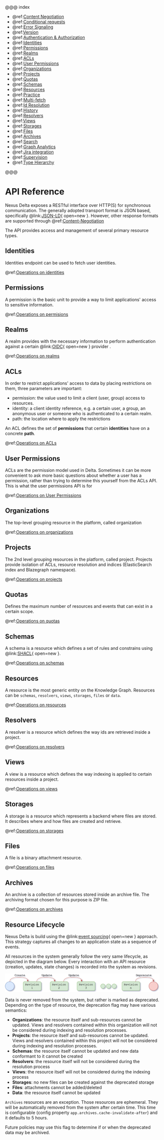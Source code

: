 @@@ index

* @ref:[Content Negotiation](content-negotiation.md)
* @ref:[Conditional requests](conditional-requests.md)
* @ref:[Error Signaling](error-signaling.md)
* @ref:[Version](version.md)
* @ref:[Authentication & Authorization](authentication.md)
* @ref:[Identities](identities.md)
* @ref:[Permissions](permissions-api.md)
* @ref:[Realms](realms-api.md)
* @ref:[ACLs](acls-api.md)
* @ref:[User Permissions](user-permissions-api.md)
* @ref:[Organizations](orgs-api.md)
* @ref:[Projects](projects-api.md)
* @ref:[Quotas](quotas.md)
* @ref:[Schemas](schemas-api.md)
* @ref:[Resources](resources-api.md)
* @ref:[Practice](trial.md)
* @ref:[Multi-fetch](multi-fetch.md)
* @ref:[Id Resolution](id-resolution.md)
* @ref:[History](history.md)
* @ref:[Resolvers](resolvers-api.md)
* @ref:[Views](views/index.md)
* @ref:[Storages](storages-api.md)
* @ref:[Files](files-api.md)
* @ref:[Archives](archives-api.md)
* @ref:[Search](search-api.md)
* @ref:[Graph Analytics](graph-analytics-api.md)
* @ref:[Jira integration](jira.md)
* @ref:[Supervision](supervision-api.md)
* @ref:[Type Hierarchy](type-hierarchy-api.md)

@@@

# API Reference

Nexus Delta exposes a RESTful interface over HTTP(S) for synchronous communication. The generally adopted transport
format is JSON based, specifically @link:[JSON-LD](https://json-ld.org/){ open=new }. However, other response formats
are supported through @ref:[Content-Negotiation](content-negotiation.md)

The API provides access and management of several primary resource types.

## Identities

Identities endpoint can be used to fetch user identities.

@ref:[Operations on identities](identities.md)

## Permissions

A permission is the basic unit to provide a way to limit applications' access to sensitive information.

@ref:[Operations on permisions](permissions-api.md)

## Realms

A realm provides with the necessary information to perform authentication against a certain
@link:[OIDC](https://en.wikipedia.org/wiki/OpenID_Connect){ open=new } provider .

@ref:[Operations on realms](realms-api.md)

## ACLs

In order to restrict applications' access to data by placing restrictions on them, three parameters are important:

- permission: the value used to limit a client (user, group) access to resources.
- identity: a client identity reference, e.g. a certain user, a group, an anonymous user or someone who is
  authenticated to a certain realm.
- path: the location where to apply the restrictions

An ACL defines the set of **permissions** that certain **identities** have on a concrete **path**.

@ref:[Operations on ACLs](acls-api.md)

## User Permissions

ACLs are the permission model used in Delta. Sometimes it can be more convenient to ask more basic questions about
whether a user has a permission, rather than trying to determine this yourself from the ACLs API. This is what the user
permissions API is for

@ref:[Operations on User Permissions](user-permissions-api.md)

## Organizations

The top-level grouping resource in the platform, called organization

@ref:[Operations on organizations](orgs-api.md)

## Projects

The 2nd level grouping resources in the platform, called project. Projects provide isolation of ACLs, resource
resolution and indices (ElasticSearch index and Blazegraph namespace).

@ref:[Operations on projects](projects-api.md)

## Quotas

Defines the maximum number of resources and events that can exist in a certain scope.

@ref:[Operations on quotas](quotas.md)

## Schemas

A schema is a resource which defines a set of rules and constrains using @link:[SHACL](https://www.w3.org/TR/shacl/){
open=new }.

@ref:[Operations on schemas](schemas-api.md)

## Resources

A resource is the most generic entity on the Knowledge Graph. Resources can be `schemas`, `resolvers`, `views`,
`storages`, `files` or `data`.

@ref:[Operations on resources](resources-api.md)

## Resolvers

A resolver is a resource which defines the way ids are retrieved inside a project.

@ref:[Operations on resolvers](resolvers-api.md)

## Views

A view is a resource which defines the way indexing is applied to certain resources inside a project.

@ref:[Operations on views](views/index.md)

## Storages

A storage is a resource which represents a backend where files are stored. It describes where and how files are created
and retrieve.

@ref:[Operations on storages](storages-api.md)

## Files

A file is a binary attachment resource.

@ref:[Operations on files](files-api.md)

## Archives

An archive is a collection of resources stored inside an archive file. The archiving format chosen for this purpose is
ZIP file.

@ref:[Operations on archives](archives-api.md)

## Resource Lifecycle

Nexus Delta is build using the @link:[event sourcing](https://martinfowler.com/eaaDev/EventSourcing.html){ open=new }
approach. This strategy captures all changes to an application state as a sequence of events.

All resources in the system generally follow the very same lifecycle, as depicted in the diagram below. Every
interaction with an API resource (creation, updates, state changes) is recorded into the system as revisions.

![Resource Lifecycle](assets/resources/lifecycle.png "Resource Lifecycle")

Data is never removed from the system, but rather is marked as deprecated. Depending on the type of resource, the
deprecation flag may have various semantics:

- **Organizations**: the resource itself and sub-resources cannot be updated. Views and resolvers contained within
  this organization will not be considered during indexing and resolution processes.
- **Projects**: the resource itself and sub-resources cannot be updated. Views and resolvers contained within this
  project will not be considered during indexing and resolution processes.
- **Schemas**: the resource itself cannot be updated and new data conformant to it cannot be created
- **Resolvers**: the resource itself will not be considered during the resolution process
- **Views**: the resource itself will not be considered during the indexing process
- **Storages**: no new files can be created against the deprecated storage
- **Files**: attachments cannot be added/deleted
- **Data**: the resource itself cannot be updated

`Archives` resources are an exception. Those resources are ephemeral. They will be automatically removed from the
system after certain time. This time is configurable (config property `app.archives.cache-invalidate-after`) and it
defaults to 5 hours.

Future policies may use this flag to determine if or when the deprecated data may be archived.

[SHACL]: https://www.w3.org/TR/shacl/
